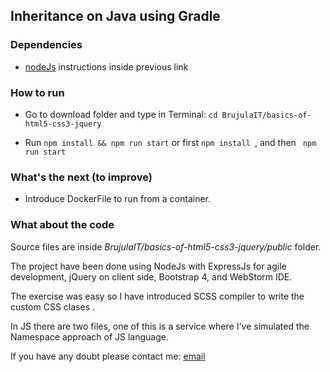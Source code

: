 Inheritance on Java using Gradle
--------------------------------
### Dependencies
- [nodeJs](https://nodejs.org/es/download/package-manager/) instructions inside previous link


### How to run

- Go to download folder and type in Terminal:  `cd BrujulaIT/basics-of-html5-css3-jquery` 

- Run `npm install && npm run start` or first `npm install `, and then ` npm run start`

### What's the next (to improve)

- Introduce DockerFile to run from a container.

### What about the code

Source files are inside *BrujulaIT/basics-of-html5-css3-jquery/public* folder.

The project have been done using NodeJs with ExpressJs for agile development, jQuery on client side, Bootstrap 4, and WebStorm IDE.

The exercise was easy so I have introduced SCSS compiler to write the custom CSS clases .

In JS there are two files, one of this is a service where I've simulated the Namespace approach of JS language.

If you have any doubt please contact me: [email](mailto:alejandrompere@gmail.com)
